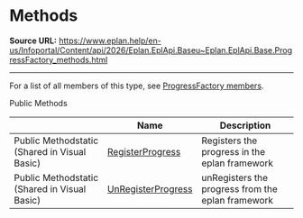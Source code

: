 # Methods

**Source URL:** https://www.eplan.help/en-us/Infoportal/Content/api/2026/Eplan.EplApi.Baseu~Eplan.EplApi.Base.ProgressFactory_methods.html

---

For a list of all members of this type, see [ProgressFactory members](Eplan.EplApi.Baseu~Eplan.EplApi.Base.ProgressFactory_members.html).

Public Methods

|  | Name | Description |
| --- | --- | --- |
| Public Methodstatic (Shared in Visual Basic) | [RegisterProgress](Eplan.EplApi.Baseu~Eplan.EplApi.Base.ProgressFactory~RegisterProgress.html) | Registers the progress in the eplan framework |
| Public Methodstatic (Shared in Visual Basic) | [UnRegisterProgress](Eplan.EplApi.Baseu~Eplan.EplApi.Base.ProgressFactory~UnRegisterProgress.html) | unRegisters the progress from the eplan framework |


